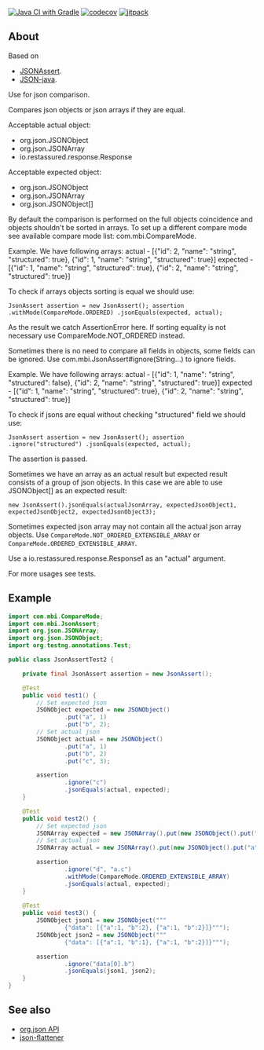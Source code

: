 [![Java CI with Gradle](https://github.com/mbi88/json-assert/actions/workflows/gradle.yml/badge.svg)](https://github.com/mbi88/json-assert/actions/workflows/gradle.yml)
[![codecov](https://codecov.io/gh/mbi88/json-assert/branch/master/graph/badge.svg)](https://codecov.io/gh/mbi88/json-assert)
[![jitpack](https://jitpack.io/v/mbi88/json-assert.svg)](https://jitpack.io/#mbi88/json-assert)


## About
Based on
 - <a href="https://github.com/skyscreamer/JSONassert">JSONAssert</a>.
 - <a href="https://github.com/stleary/JSON-java">JSON-java</a>.

 Use for json comparison.
 <p>
 Compares json objects or json arrays if they are equal.
 <p>
 
 Acceptable actual object:
 - org.json.JSONObject
 - org.json.JSONArray
 - io.restassured.response.Response
 <p>
 
 Acceptable expected object:
 - org.json.JSONObject
 - org.json.JSONArray
 - org.json.JSONObject[]
 <p>
 
 By default the comparison is performed on the full objects coincidence and objects shouldn't be sorted in arrays.
 To set up a different compare mode see available compare mode list: com.mbi.CompareMode.
 
 Example. We have following arrays:
 actual - [{"id": 2, "name": "string", "structured": true}, {"id": 1, "name": "string", "structured": true}]
 expected - [{"id": 1, "name": "string", "structured": true}, {"id": 2, "name": "string", "structured": true}]
 
 To check if arrays objects sorting is equal we should use:
 
 `JsonAssert assertion = new JsonAssert();
  assertion
        .withMode(CompareMode.ORDERED)
        .jsonEquals(expected, actual);`
 
 As the result we catch AssertionError here.
 If sorting equality is not necessary use CompareMode.NOT_ORDERED instead.

 Sometimes there is no need to compare all fields in objects, some fields can be ignored. Use
 com.mbi.JsonAssert#ignore(String...) to ignore fields.
 
 Example. We have following arrays:
 actual - [{"id": 1, "name": "string", "structured": false}, {"id": 2, "name": "string", "structured": true}]
 expected - [{"id": 1, "name": "string", "structured": true}, {"id": 2, "name": "string", "structured": true}]
 
 To check if jsons are equal without checking "structured" field we should use:
 
 `JsonAssert assertion = new JsonAssert();
  assertion
    .ignore("structured")
    .jsonEquals(expected, actual);`
   
 The assertion is passed.
 <p>
 Sometimes we have an array as an actual result but expected result consists of a group of json objects. In this case
 we are able to use JSONObject[] as an expected result:
 
 `new JsonAssert().jsonEquals(actualJsonArray, expectedJsonObject1, expectedJsonObject2, expectedJsonObject3);`
 <p>
 
 Sometimes expected json array may not contain all the actual json array objects.
 Use `CompareMode.NOT_ORDERED_EXTENSIBLE_ARRAY` or `CompareMode.ORDERED_EXTENSIBLE_ARRAY`.
 
 <p>
 Use a io.restassured.response.Response1 as an "actual" argument.
 <p>
 
 For more usages see tests.
  
## Example

```java
import com.mbi.CompareMode;
import com.mbi.JsonAssert;
import org.json.JSONArray;
import org.json.JSONObject;
import org.testng.annotations.Test;

public class JsonAssertTest2 {

    private final JsonAssert assertion = new JsonAssert();

    @Test
    public void test1() {
        // Set expected json 
        JSONObject expected = new JSONObject()
                .put("a", 1)
                .put("b", 2);
        // Set actual json
        JSONObject actual = new JSONObject()
                .put("a", 1)
                .put("b", 2)
                .put("c", 3);

        assertion
                .ignore("c")
                .jsonEquals(actual, expected);
    }

    @Test
    public void test2() {
        // Set expected json 
        JSONArray expected = new JSONArray().put(new JSONObject().put("a", new JSONObject().put("b", 2).put("c", 3)));
        // Set actual json
        JSONArray actual = new JSONArray().put(new JSONObject().put("a", new JSONObject().put("b", 2)).put("d", 4));

        assertion
                .ignore("d", "a.c")
                .withMode(CompareMode.ORDERED_EXTENSIBLE_ARRAY)
                .jsonEquals(actual, expected);
    }
    
    @Test
    public void test3() {
        JSONObject json1 = new JSONObject("""
                {"data": [{"a":1, "b":2}, {"a":1, "b":2}]}""");
        JSONObject json2 = new JSONObject("""
                {"data": [{"a":1, "b":1}, {"a":1, "b":2}]}""");

        assertion
                .ignore("data[0].b")
                .jsonEquals(json1, json2);
    }
}
```

## See also
- <a href="https://github.com/stleary/JSON-java">org.json API</a>
- <a href="https://github.com/wnameless/json-flattener">json-flattener</a>
